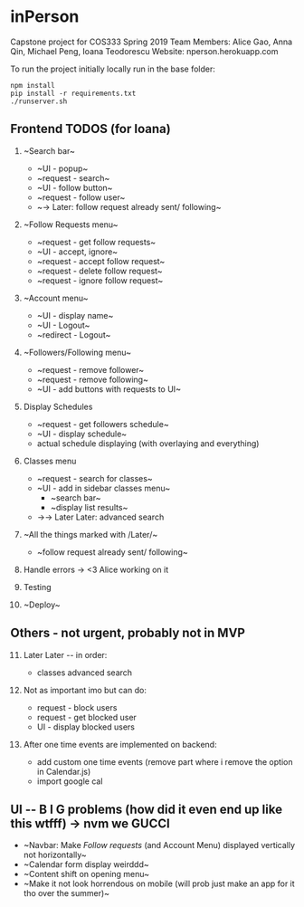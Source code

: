 # inPerson
Capstone project for COS333 Spring 2019
Team Members: Alice Gao, Anna Qin, Michael Peng, Ioana Teodorescu
Website: nperson.herokuapp.com

To run the project initially locally run in the base folder:

    npm install
    pip install -r requirements.txt
    ./runserver.sh

## Frontend TODOS (for Ioana)
1. ~Search bar~
    * ~UI - popup~
    * ~request - search~
    * ~UI - follow button~
    * ~request - follow user~
    * ~-> Later: follow request already sent/ following~

2. ~Follow Requests menu~
    * ~request - get follow requests~
    * ~UI - accept, ignore~
    * ~request - accept follow request~
    * ~request - delete follow request~ 
    * ~request - ignore follow request~

3. ~Account menu~
    * ~UI - display name~
    * ~UI - Logout~
    * ~redirect - Logout~

4. ~Followers/Following menu~
    * ~request - remove follower~ 
    * ~request - remove following~  
    * ~UI - add buttons with requests to UI~

5. Display Schedules
    * ~request - get followers schedule~
    * ~UI - display schedule~
    * actual schedule displaying (with overlaying and everything)

6. Classes menu
    * ~request - search for classes~
    * ~UI - add in sidebar classes menu~ 
        * ~search bar~
        * ~display list results~ 
    * ->-> Later Later: advanced search

7. ~All the things marked with /Later/~
    * ~follow request already sent/ following~

8. Handle errors             -> <3 Alice working on it

9. Testing

10. ~Deploy~

## Others - not urgent, probably not in MVP
11. Later Later -- in order:
    * classes advanced search

12. Not as important imo but can do:
    * request - block users
    * request - get blocked user
    * UI - display blocked users

13. After one time events are implemented on backend:
    * add custom one time events (remove part where i remove the option in Calendar.js)
    * import google cal

## UI -- B I G problems (how did it even end up like this wtfff) ->  nvm we GUCCI
* ~Navbar: Make *Follow requests* (and Account Menu) displayed vertically not horizontally~
* ~Calendar form display weirddd~
* ~Content shift on opening menu~
* ~Make it not look horrendous on mobile (will prob just make an app for it tho over the summer)~

